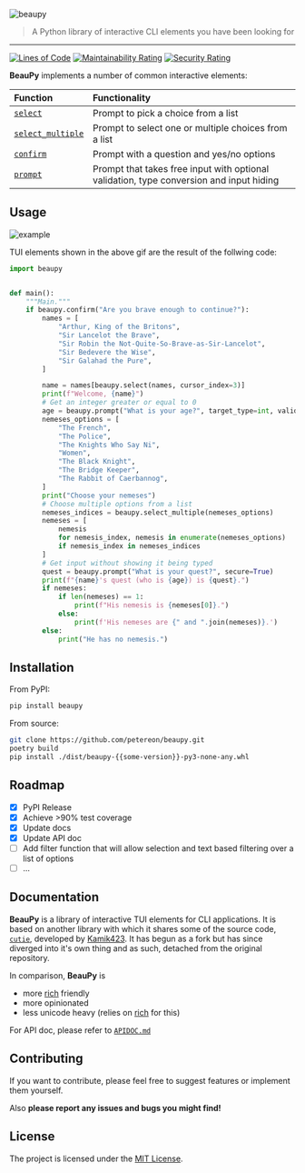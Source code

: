 ![beaupy](https://user-images.githubusercontent.com/47027005/185082011-cb588f57-d38f-42d8-8312-3981ae1bc479.png)


> A Python library of interactive CLI elements you have been looking for

---

[![Lines of Code](https://sonarcloud.io/api/project_badges/measure?project=petereon_beaupy&metric=ncloc)](https://sonarcloud.io/summary/new_code?id=petereon_beaupy) [![Maintainability Rating](https://sonarcloud.io/api/project_badges/measure?project=petereon_beaupy&metric=sqale_rating)](https://sonarcloud.io/summary/new_code?id=petereon_beaupy) [![Security Rating](https://sonarcloud.io/api/project_badges/measure?project=petereon_beaupy&metric=security_rating)](https://sonarcloud.io/summary/new_code?id=petereon_beaupy)


**BeauPy** implements a number of common interactive elements:

| Function                                                                                                  | Functionality                                                                              |
|:----------------------------------------------------------------------------------------------------------|:------------------------------------------------------------------------------------------|
| [`select`](https://github.com/petereon/beaupy/blob/master/APIDOC.md#beaupy.select)                        | Prompt to pick a choice from a list                                                        |
| [`select_multiple`](https://github.com/petereon/beaupy/blob/master/APIDOC.md#beaupy.select_multiple)      | Prompt to select one or multiple choices from a list                                       |
| [`confirm`](https://github.com/petereon/beaupy/blob/master/APIDOC.md#beaupy.confirm)                      | Prompt with a question and yes/no options                                                  |
| [`prompt`](https://github.com/petereon/beaupy/blob/master/APIDOC.md#beaupy.prompt)                        | Prompt that takes free input with optional validation, type conversion and input hiding |

## Usage

![example](https://raw.githubusercontent.com/petereon/beaupy/master/example.gif)

TUI elements shown in the above gif are the result of the follwing code:

```python
import beaupy


def main():
    """Main."""
    if beaupy.confirm("Are you brave enough to continue?"):
        names = [
            "Arthur, King of the Britons",
            "Sir Lancelot the Brave",
            "Sir Robin the Not-Quite-So-Brave-as-Sir-Lancelot",
            "Sir Bedevere the Wise",
            "Sir Galahad the Pure",
        ]

        name = names[beaupy.select(names, cursor_index=3)]
        print(f"Welcome, {name}")
        # Get an integer greater or equal to 0
        age = beaupy.prompt("What is your age?", target_type=int, validator=lambda val: val > 0)
        nemeses_options = [
            "The French",
            "The Police",
            "The Knights Who Say Ni",
            "Women",
            "The Black Knight",
            "The Bridge Keeper",
            "The Rabbit of Caerbannog",
        ]
        print("Choose your nemeses")
        # Choose multiple options from a list
        nemeses_indices = beaupy.select_multiple(nemeses_options)
        nemeses = [
            nemesis
            for nemesis_index, nemesis in enumerate(nemeses_options)
            if nemesis_index in nemeses_indices
        ]
        # Get input without showing it being typed
        quest = beaupy.prompt("What is your quest?", secure=True)
        print(f"{name}'s quest (who is {age}) is {quest}.")
        if nemeses:
            if len(nemeses) == 1:
                print(f"His nemesis is {nemeses[0]}.")
            else:
                print(f'His nemeses are {" and ".join(nemeses)}.')
        else:
            print("He has no nemesis.")

```

## Installation

From PyPI:

```sh
pip install beaupy
```

From source:

```sh
git clone https://github.com/petereon/beaupy.git
poetry build
pip install ./dist/beaupy-{{some-version}}-py3-none-any.whl
```

## Roadmap

- [x] PyPI Release
- [x] Achieve >90% test coverage
- [x] Update docs
- [x] Update API doc
- [ ] Add filter function that will allow selection and text based filtering over a list of options
- [ ] ...

## Documentation

**BeauPy** is a library of interactive TUI elements for CLI applications. It is based on another library with which it shares some of the source code, [`cutie`](https://github.com/kamik423/cutie), developed by [Kamik423](https://github.com/Kamik423). It has begun as a fork but has since diverged into it's own thing and as such, detached from the original repository.

In comparison, **BeauPy** is

- more [rich](https://rich.readthedocs.io/en/stable/) friendly
- more opinionated
- less unicode heavy (relies on [rich](https://rich.readthedocs.io/en/stable/) for this)

For API doc, please refer to [`APIDOC.md`](https://github.com/petereon/beaupy/blob/master/APIDOC.md)

## Contributing

If you want to contribute, please feel free to suggest features or implement them yourself.

Also **please report any issues and bugs you might find!**

## License

The project is licensed under the [MIT License](LICENSE).

